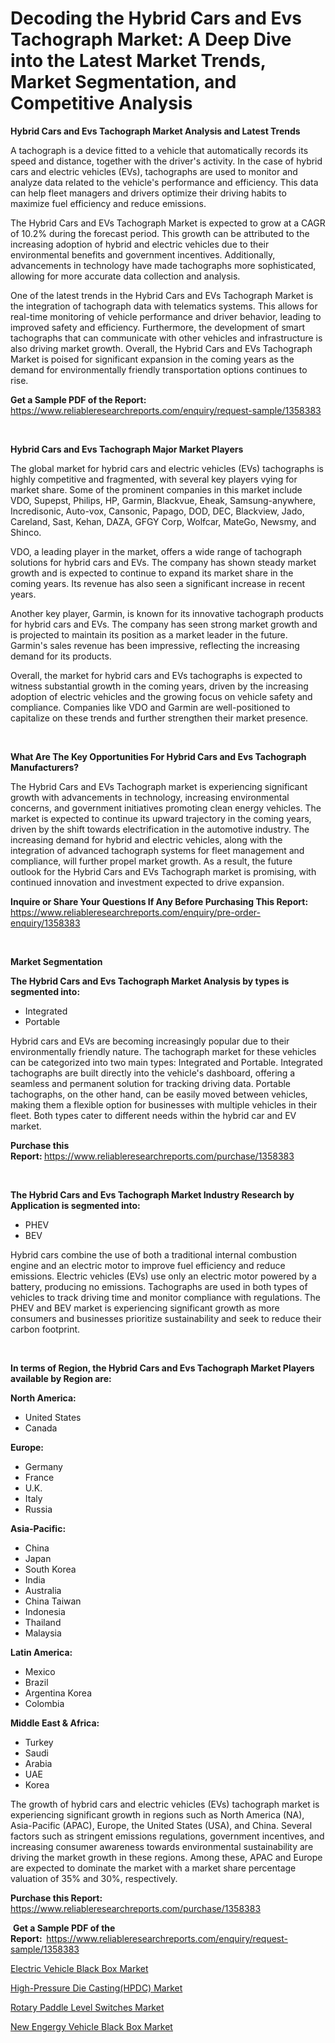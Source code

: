 <p><h1>Decoding the Hybrid Cars and Evs Tachograph Market: A Deep Dive into the Latest Market Trends, Market Segmentation, and Competitive Analysis</h1></p><p><strong>Hybrid Cars and Evs Tachograph Market Analysis and Latest Trends</strong></p>
<p><p>A tachograph is a device fitted to a vehicle that automatically records its speed and distance, together with the driver's activity. In the case of hybrid cars and electric vehicles (EVs), tachographs are used to monitor and analyze data related to the vehicle's performance and efficiency. This data can help fleet managers and drivers optimize their driving habits to maximize fuel efficiency and reduce emissions.</p><p>The Hybrid Cars and EVs Tachograph Market is expected to grow at a CAGR of 10.2% during the forecast period. This growth can be attributed to the increasing adoption of hybrid and electric vehicles due to their environmental benefits and government incentives. Additionally, advancements in technology have made tachographs more sophisticated, allowing for more accurate data collection and analysis.</p><p>One of the latest trends in the Hybrid Cars and EVs Tachograph Market is the integration of tachograph data with telematics systems. This allows for real-time monitoring of vehicle performance and driver behavior, leading to improved safety and efficiency. Furthermore, the development of smart tachographs that can communicate with other vehicles and infrastructure is also driving market growth. Overall, the Hybrid Cars and EVs Tachograph Market is poised for significant expansion in the coming years as the demand for environmentally friendly transportation options continues to rise.</p></p>
<p><strong>Get a Sample PDF of the Report:&nbsp;</strong> <a href="https://www.reliableresearchreports.com/enquiry/request-sample/1358383">https://www.reliableresearchreports.com/enquiry/request-sample/1358383</a></p>
<p>&nbsp;</p>
<p><strong>Hybrid Cars and Evs Tachograph Major Market Players</strong></p>
<p><p>The global market for hybrid cars and electric vehicles (EVs) tachographs is highly competitive and fragmented, with several key players vying for market share. Some of the prominent companies in this market include VDO, Supepst, Philips, HP, Garmin, Blackvue, Eheak, Samsung-anywhere, Incredisonic, Auto-vox, Cansonic, Papago, DOD, DEC, Blackview, Jado, Careland, Sast, Kehan, DAZA, GFGY Corp, Wolfcar, MateGo, Newsmy, and Shinco.</p><p>VDO, a leading player in the market, offers a wide range of tachograph solutions for hybrid cars and EVs. The company has shown steady market growth and is expected to continue to expand its market share in the coming years. Its revenue has also seen a significant increase in recent years.</p><p>Another key player, Garmin, is known for its innovative tachograph products for hybrid cars and EVs. The company has seen strong market growth and is projected to maintain its position as a market leader in the future. Garmin's sales revenue has been impressive, reflecting the increasing demand for its products.</p><p>Overall, the market for hybrid cars and EVs tachographs is expected to witness substantial growth in the coming years, driven by the increasing adoption of electric vehicles and the growing focus on vehicle safety and compliance. Companies like VDO and Garmin are well-positioned to capitalize on these trends and further strengthen their market presence.</p></p>
<p>&nbsp;</p>
<p><strong>What Are The Key Opportunities For Hybrid Cars and Evs Tachograph Manufacturers?</strong></p>
<p><p>The Hybrid Cars and EVs Tachograph market is experiencing significant growth with advancements in technology, increasing environmental concerns, and government initiatives promoting clean energy vehicles. The market is expected to continue its upward trajectory in the coming years, driven by the shift towards electrification in the automotive industry. The increasing demand for hybrid and electric vehicles, along with the integration of advanced tachograph systems for fleet management and compliance, will further propel market growth. As a result, the future outlook for the Hybrid Cars and EVs Tachograph market is promising, with continued innovation and investment expected to drive expansion.</p></p>
<p><strong>Inquire or Share Your Questions If Any Before Purchasing This Report:</strong> <a href="https://www.reliableresearchreports.com/enquiry/pre-order-enquiry/1358383">https://www.reliableresearchreports.com/enquiry/pre-order-enquiry/1358383</a></p>
<p>&nbsp;</p>
<p><strong>Market Segmentation</strong></p>
<p><strong>The Hybrid Cars and Evs Tachograph Market Analysis by types is segmented into:</strong></p>
<p><ul><li>Integrated</li><li>Portable</li></ul></p>
<p><p>Hybrid cars and EVs are becoming increasingly popular due to their environmentally friendly nature. The tachograph market for these vehicles can be categorized into two main types: Integrated and Portable. Integrated tachographs are built directly into the vehicle's dashboard, offering a seamless and permanent solution for tracking driving data. Portable tachographs, on the other hand, can be easily moved between vehicles, making them a flexible option for businesses with multiple vehicles in their fleet. Both types cater to different needs within the hybrid car and EV market.</p></p>
<p><strong>Purchase this Report:&nbsp;</strong><a href="https://www.reliableresearchreports.com/purchase/1358383">https://www.reliableresearchreports.com/purchase/1358383</a></p>
<p>&nbsp;</p>
<p><strong>The Hybrid Cars and Evs Tachograph Market Industry Research by Application is segmented into:</strong></p>
<p><ul><li>PHEV</li><li>BEV</li></ul></p>
<p><p>Hybrid cars combine the use of both a traditional internal combustion engine and an electric motor to improve fuel efficiency and reduce emissions. Electric vehicles (EVs) use only an electric motor powered by a battery, producing no emissions. Tachographs are used in both types of vehicles to track driving time and monitor compliance with regulations. The PHEV and BEV market is experiencing significant growth as more consumers and businesses prioritize sustainability and seek to reduce their carbon footprint.</p></p>
<p>&nbsp;</p>
<p><strong>In terms of Region, the Hybrid Cars and Evs Tachograph Market Players available by Region are:</strong></p>
<p>
    <p> <strong> North America: </strong>
        <ul>
            <li>United States</li>
            <li>Canada</li>
        </ul>
        </p> 
    <p> <strong> Europe: </strong>
        <ul>
            <li>Germany</li>
            <li>France</li>
            <li>U.K.</li>
            <li>Italy</li>
            <li>Russia</li>
        </ul>
        </p> 
    <p> <strong> Asia-Pacific: </strong>
        <ul>
            <li>China</li>
            <li>Japan</li>
            <li>South Korea</li>
            <li>India</li>
            <li>Australia</li>
            <li>China Taiwan</li>
            <li>Indonesia</li>
            <li>Thailand</li>
            <li>Malaysia</li>
        </ul>
        </p> 
    <p> <strong> Latin America: </strong>
        <ul>
            <li>Mexico</li>
            <li>Brazil</li>
            <li>Argentina Korea</li>
            <li>Colombia</li>
        </ul>
        </p> 
    <p> <strong> Middle East & Africa: </strong>
        <ul>
            <li>Turkey</li>
            <li>Saudi</li>
            <li>Arabia</li>
            <li>UAE</li>
            <li>Korea</li>
        </ul>
    </p>
    </p>
<p><p>The growth of hybrid cars and electric vehicles (EVs) tachograph market is experiencing significant growth in regions such as North America (NA), Asia-Pacific (APAC), Europe, the United States (USA), and China. Several factors such as stringent emissions regulations, government incentives, and increasing consumer awareness towards environmental sustainability are driving the market growth in these regions. Among these, APAC and Europe are expected to dominate the market with a market share percentage valuation of 35% and 30%, respectively.</p></p>
<p><strong>Purchase this Report: </strong><a href="https://www.reliableresearchreports.com/purchase/1358383">https://www.reliableresearchreports.com/purchase/1358383</a></p>
<p>&nbsp;<strong>Get a Sample PDF of the Report:&nbsp;&nbsp;</strong><a href="https://www.reliableresearchreports.com/enquiry/request-sample/1358383">https://www.reliableresearchreports.com/enquiry/request-sample/1358383</a></p>
<p><strong></strong></p>
<p><p><a href="https://github.com/julyju69/Market-Research-Report-List-2/blob/main/electric-vehicle-black-box-market.md">Electric Vehicle Black Box Market</a></p><p><a href="https://view.publitas.com/reportprime-1/high-pressure-die-casting-hpdc-market-size-and-growth-market-segmentation-regional-and-country-breakdowns-and-market-trends-for-period-from-2023-2030/">High-Pressure Die Casting(HPDC) Market</a></p><p><a href="https://spotless-saver-8fd.notion.site/Rotary-Paddle-Level-Switches-Market-Size-Growth-Outlook-from-2024-to-2031-projecting-at-Market-s-T-a6ffddec895c4b7a9342b8eac2934e9c">Rotary Paddle Level Switches Market</a></p><p><a href="https://github.com/nathandecarvalho/Market-Research-Report-List-2/blob/main/new-engergy-vehicle-black-box-market.md">New Engergy Vehicle Black Box Market</a></p></p>